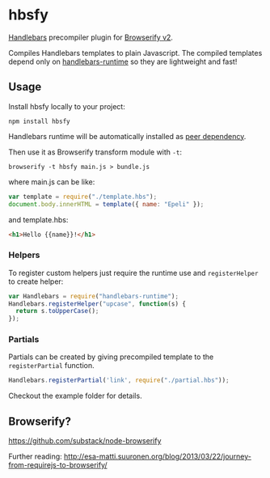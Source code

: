 # hbsfy

[Handlebars][] precompiler plugin for [Browserify v2][].

Compiles Handlebars templates to plain Javascript. The compiled templates
depend only on [handlebars-runtime][] so they are lightweight and fast!

## Usage

Install hbsfy locally to your project:

    npm install hbsfy

Handlebars runtime will be automatically installed as [peer dependency][].

Then use it as Browserify transform module with `-t`:

    browserify -t hbsfy main.js > bundle.js

where main.js can be like:

```javascript
var template = require("./template.hbs");
document.body.innerHTML = template({ name: "Epeli" });
```

and template.hbs:

```html
<h1>Hello {{name}}!</h1>
```

### Helpers

To register custom helpers just require the runtime use and `registerHelper` to
create helper:

```javascript
var Handlebars = require("handlebars-runtime");
Handlebars.registerHelper("upcase", function(s) {
  return s.toUpperCase();
});
```

### Partials

Partials can be created by giving precompiled template to the `registerPartial`
function.

```javascript
Handlebars.registerPartial('link', require("./partial.hbs"));
```

Checkout the example folder for details.

## Browserify?

<https://github.com/substack/node-browserify>

Further reading: <http://esa-matti.suuronen.org/blog/2013/03/22/journey-from-requirejs-to-browserify/>

[Handlebars]: http://handlebarsjs.com/
[Browserify v2]: https://github.com/substack/node-browserify
[handlebars-runtime]: https://npmjs.org/package/handlebars-runtime
[peer dependency]: http://blog.nodejs.org/2013/02/07/peer-dependencies/

